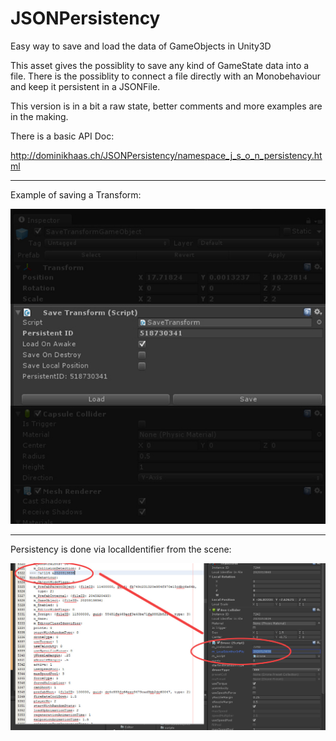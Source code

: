 # JSONPersistency
Easy way to save and load the data of GameObjects in Unity3D

This asset gives the possiblity to save any kind of GameState data into a file.
There is the possiblity to connect a file directly with an Monobehaviour and keep it persistent in a JSONFile.

This version is in a bit a raw state, better comments and more examples are in the making.

There is a basic API Doc:

http://dominikhaas.ch/JSONPersistency/namespace_j_s_o_n_persistency.html

---

Example of saving a Transform:

![SaveTransform](https://raw.githubusercontent.com/DomDomHaas/JSONPersistency/master/JSONPersist_Savetransform.jpg)


---

Persistency is done via localIdentifier from the scene:

![SavingTheLocalIdentifier](https://raw.githubusercontent.com/DomDomHaas/JSONPersistency/master/local_identifier.jpg)

